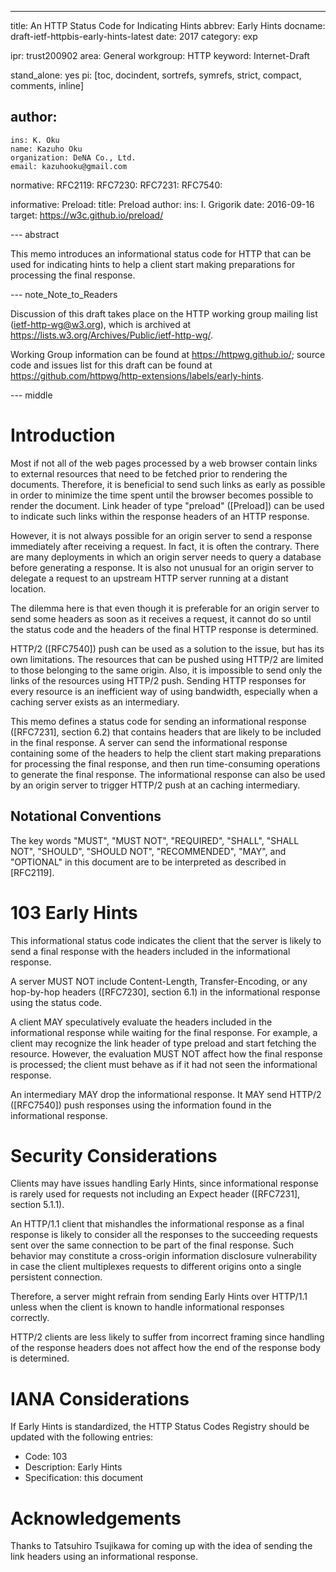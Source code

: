 ---
title: An HTTP Status Code for Indicating Hints
abbrev: Early Hints
docname: draft-ietf-httpbis-early-hints-latest
date: 2017
category: exp

ipr: trust200902
area: General
workgroup: HTTP
keyword: Internet-Draft

stand_alone: yes
pi: [toc, docindent, sortrefs, symrefs, strict, compact, comments, inline]

author:
 -
    ins: K. Oku
    name: Kazuho Oku
    organization: DeNA Co., Ltd.
    email: kazuhooku@gmail.com

normative:
  RFC2119:
  RFC7230:
  RFC7231:
  RFC7540:

informative:
  Preload:
    title: Preload
    author:
      ins: I. Grigorik
    date: 2016-09-16
    target: https://w3c.github.io/preload/

--- abstract

This memo introduces an informational status code for HTTP that can be used for indicating hints to
help a client start making preparations for processing the final response.


--- note_Note_to_Readers

Discussion of this draft takes place on the HTTP working group mailing list (ietf-http-wg@w3.org),
which is archived at <https://lists.w3.org/Archives/Public/ietf-http-wg/>.

Working Group information can be found at <https://httpwg.github.io/>; source code and issues list
for this draft can be found at <https://github.com/httpwg/http-extensions/labels/early-hints>.


--- middle

# Introduction

Most if not all of the web pages processed by a web browser contain links to external resources
that need to be fetched prior to rendering the documents. Therefore, it is beneficial to send such
links as early as possible in order to minimize the time spent until the browser becomes possible
to render the document. Link header of type "preload" ([Preload]) can be used to indicate such
links within the response headers of an HTTP response.

However, it is not always possible for an origin server to send a response immediately after
receiving a request. In fact, it is often the contrary. There are many deployments in which an
origin server needs to query a database before generating a response. It is also not unusual for an
origin server to delegate a request to an upstream HTTP server running at a distant location.

The dilemma here is that even though it is preferable for an origin server to send some headers as
soon as it receives a request, it cannot do so until the status code and the headers of the final
HTTP response is determined.

HTTP/2 ([RFC7540]) push can be used as a solution to the issue, but has its own limitations. The
resources that can be pushed using HTTP/2 are limited to those belonging to the same origin. Also,
it is impossible to send only the links of the resources using HTTP/2 push. Sending HTTP responses
for every resource is an inefficient way of using bandwidth, especially when a caching server
exists as an intermediary.

This memo defines a status code for sending an informational response ([RFC7231], section 6.2) that
contains headers that are likely to be included in the final response. A server can send the
informational response containing some of the headers to help the client start making preparations
for processing the final response, and then run time-consuming operations to generate the final
response. The informational response can also be used by an origin server to trigger HTTP/2 push at
an caching intermediary.

## Notational Conventions

The key words "MUST", "MUST NOT", "REQUIRED", "SHALL", "SHALL NOT", "SHOULD", "SHOULD NOT",
"RECOMMENDED", "MAY", and "OPTIONAL" in this document are to be interpreted as described in
[RFC2119].

# 103 Early Hints

This informational status code indicates the client that the server is likely to send a final
response with the headers included in the informational response.

A server MUST NOT include Content-Length, Transfer-Encoding, or any hop-by-hop headers ([RFC7230],
section 6.1) in the informational response using the status code.

A client MAY speculatively evaluate the headers included in the informational response while
waiting for the final response. For example, a client may recognize the link header of type preload
and start fetching the resource. However, the evaluation MUST NOT affect how the final response is
processed; the client must behave as if it had not seen the informational response.

An intermediary MAY drop the informational response. It MAY send HTTP/2 ([RFC7540]) push responses
using the information found in the informational response.

# Security Considerations

Clients may have issues handling Early Hints, since informational response is rarely used for
requests not including an Expect header ([RFC7231], section 5.1.1).

An HTTP/1.1 client that mishandles the informational response as a final response is likely to
consider all the responses to the succeeding requests sent over the same connection to be part of
the final response. Such behavior may constitute a cross-origin information disclosure
vulnerability in case the client multiplexes requests to different origins onto a single persistent
connection.

Therefore, a server might refrain from sending Early Hints over HTTP/1.1 unless when the client is
known to handle informational responses correctly.

HTTP/2 clients are less likely to suffer from incorrect framing since handling of the response
headers does not affect how the end of the response body is determined.

# IANA Considerations

If Early Hints is standardized, the HTTP Status Codes Registry should be updated with the following
entries:

* Code: 103
* Description: Early Hints
* Specification: this document

# Acknowledgements

Thanks to Tatsuhiro Tsujikawa for coming up with the idea of sending the link headers using an
informational response.
